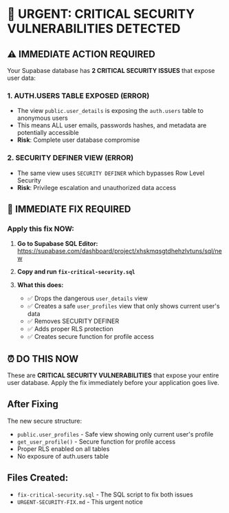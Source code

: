 # 🚨 URGENT: CRITICAL SECURITY VULNERABILITIES DETECTED

## ⚠️ IMMEDIATE ACTION REQUIRED

Your Supabase database has **2 CRITICAL SECURITY ISSUES** that expose user data:

### 1. **AUTH.USERS TABLE EXPOSED** (ERROR)
- The view `public.user_details` is exposing the `auth.users` table to anonymous users
- This means ALL user emails, passwords hashes, and metadata are potentially accessible
- **Risk**: Complete user database compromise

### 2. **SECURITY DEFINER VIEW** (ERROR)
- The same view uses `SECURITY DEFINER` which bypasses Row Level Security
- **Risk**: Privilege escalation and unauthorized data access

## 🔧 IMMEDIATE FIX REQUIRED

### Apply this fix NOW:

1. **Go to Supabase SQL Editor:**
   https://supabase.com/dashboard/project/xhskmqsgtdhehzlvtuns/sql/new

2. **Copy and run `fix-critical-security.sql`**

3. **What this does:**
   - ✅ Drops the dangerous `user_details` view
   - ✅ Creates a safe `user_profiles` view that only shows current user's data
   - ✅ Removes SECURITY DEFINER
   - ✅ Adds proper RLS protection
   - ✅ Creates secure function for profile access

## ⏰ DO THIS NOW

These are **CRITICAL SECURITY VULNERABILITIES** that expose your entire user database. Apply the fix immediately before your application goes live.

## After Fixing

The new secure structure:
- `public.user_profiles` - Safe view showing only current user's profile
- `get_user_profile()` - Secure function for profile access
- Proper RLS enabled on all tables
- No exposure of auth.users table

## Files Created:
- `fix-critical-security.sql` - The SQL script to fix both issues
- `URGENT-SECURITY-FIX.md` - This urgent notice